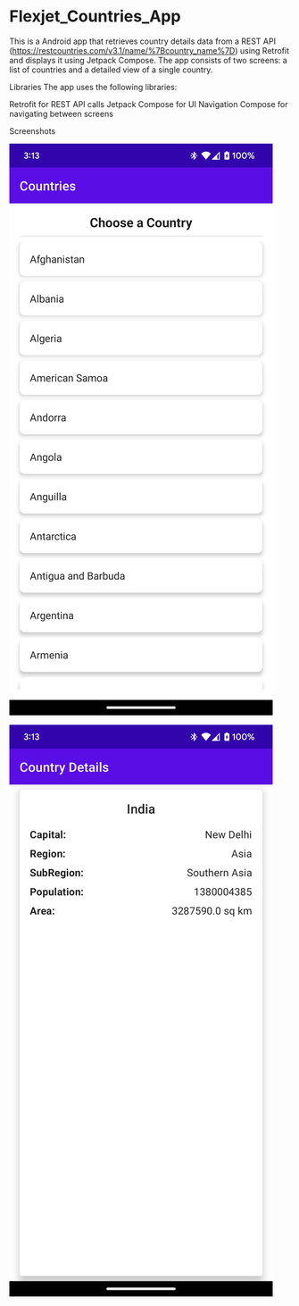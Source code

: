 # Flexjet_Countries_App

This is a Android app that retrieves country details data from a REST API (https://restcountries.com/v3.1/name/%7Bcountry_name%7D) using Retrofit and displays it using Jetpack Compose. 
The app consists of two screens: a list of countries and a detailed view of a single country.

Libraries
The app uses the following libraries:

Retrofit for REST API calls
Jetpack Compose for UI
Navigation Compose for navigating between screens

Screenshots

![alt text](Screenshots/Screenshot_1.png)

![alt text](Screenshots/Screenshot_2.png)